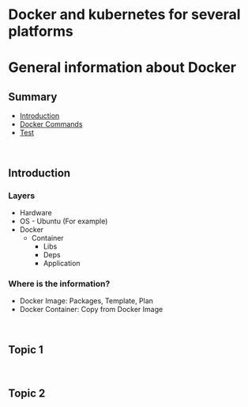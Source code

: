 # Docker and kubernetes for several platforms

# General information about Docker

## Summary
- [Introduction](#section1)
- [Docker Commands](#section2)
- [Test](#section3)

<br>
<div id="section1">

## Introduction

### Layers

* Hardware
* OS - Ubuntu (For example)
* Docker 
    * Container
        * Libs
        * Deps
        * Application

### Where is the information?

* Docker Image: Packages, Template, Plan
* Docker Container: Copy from Docker Image

<br>
<div id="section2">

## Topic 1

<br>
<div id="section3">

## Topic 2